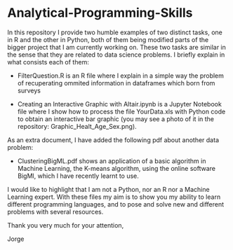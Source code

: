 # Analytical-Programming-Skills
In this repository I provide two humble examples of two distinct tasks, one in R and the other in Python, both of them being modified parts of the bigger project that I am currently working on. These two tasks are similar in the sense that they are related to data science problems. I briefly explain in what consists each of them:

   - FilterQuestion.R is an R file where I explain in a simple way the problem of 
     recuperating ommited information in dataframes which born from surveys
     
   - Creating an Interactive Graphic with Altair.ipynb is a Jupyter Notebook file where I show how to process the file YourData.xls
     with Python code to obtain an interactive bar graphic (you may see a photo of it in the repository: Graphic_Healt_Age_Sex.png).
     
As an extra document, I have added the following pdf about another data problem:

  - ClusteringBigML.pdf shows an application of a basic algorithm in Machine Learning, the K-means algorithm, using the online software BigMl, which I have recently learnt to       use.

I would like to highlight that I am not a Python, nor an R nor a Machine Learning expert. With these files my aim is to show you my ability to learn different programming languages, and to pose and solve new and different problems with several resources.

Thank you very much for your attention,

Jorge

